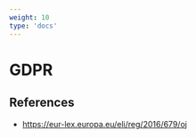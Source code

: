 ```yaml
---
weight: 10
type: 'docs'
---
```


# GDPR

## References
- https://eur-lex.europa.eu/eli/reg/2016/679/oj
